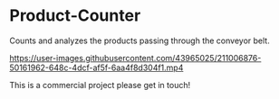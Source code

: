 # Product-Counter

Counts and analyzes the products passing through the conveyor belt.




https://user-images.githubusercontent.com/43965025/211006876-50161962-648c-4dcf-af5f-6aa4f8d304f1.mp4


This is a commercial project please get in touch!

